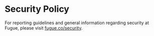 # Security Policy

For reporting guidelines and general information regarding security at Fugue,
please visit [fugue.co/security](https://fugue.co/security).
